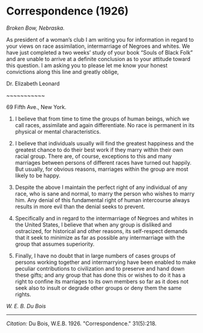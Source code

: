 
# Correspondence (1926)

*Broken Bow, Nebraska.*

As president of a woman’s club I am writing you for information in regard to your views on race assimilation, intermarriage of Negroes and whites. We have just completed a two weeks’ study of your book “Souls of Black Folk” and are unable to arrive at a definite conclusion as to your attitude toward this question. I am asking you to please let me know your honest convictions along this line and greatly oblige,

Dr. Elizabeth Leonard

<p>~~~~~~~~~~~</p>

 69 Fifth Ave., New York.

 1. I believe that from time to time the groups of human beings, which we call races, assimilate and again differentiate. No race is permanent in its physical or mental characteristics.

2. I believe that individuals usually will find the greatest happiness and the greatest chance to do their best work if they marry within their own racial group. There are, of course, exceptions to this and many marriages between persons of different races have turned out happily. But usually, for obvious reasons, marriages within the group are most likely to be happy.

3. Despite the above I maintain the perfect right of any individual of any race, who is sane and normal, to marry the person who wishes to marry him. Any denial of this fundamental right of human intercourse always results in more evil than the denial seeks to prevent.

4. Specifically and in regard to the intermarriage of Negroes and whites in the United States, I believe that when any group is disliked and ostracized, for historical and other reasons, its self-respect demands that it seek to minimize as far as possible any intermarriage with the group that assumes superiority.

5. Finally, I have no doubt that in large numbers of cases groups of persons working together and intermarrying have been enabled to make peculiar contributions to civilization and to preserve and hand down these gifts; and any group that has done this or wishes to do it has a right to confine its marriages to its own members so far as it does not seek also to insult or degrade other groups or deny them the same rights.

*W. E. B. Du Bois*


________________
*Citation:* Du Bois, W.E.B. 1926. "Correspondence."  31(5):218.
